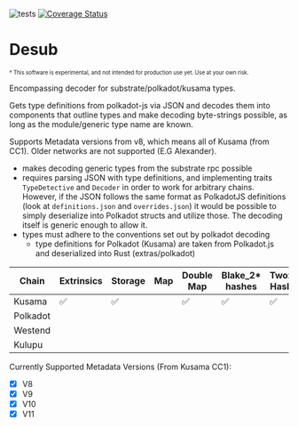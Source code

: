 ![tests](https://github.com/insipx/desub/workflows/Rust/badge.svg)
[![Coverage Status](https://coveralls.io/repos/github/paritytech/desub/badge.svg?branch=master&service=github)](https://coveralls.io/github/paritytech/desub?branch=master&service=github)
# Desub

<sub><sup>† This software is experimental, and not intended for production use yet. Use at your own risk.

Encompassing decoder for substrate/polkadot/kusama types.

Gets type definitions from polkadot-js via JSON and decodes them into components
that outline types and make decoding byte-strings possible, as long as the
module/generic type name are known. 

Supports Metadata versions from v8, which means all of Kusama (from CC1). Older networks are not supported (E.G Alexander).
   - makes decoding generic types from the substrate rpc possible
   - requires parsing JSON with type definitions, and implementing traits
      `TypeDetective` and `Decoder` in order to work for arbitrary chains.
      However, if the JSON follows the same format as PolkadotJS definitions
      (look at `definitions.json` and `overrides.json`) it would be possible to
      simply deserialize into Polkadot structs and utilize those. The decoding
      itself is generic enough to allow it.
   - types must adhere to the conventions set out by polkadot decoding
      - type definitions for Polkadot (Kusama) are taken from Polkadot.js and deserialized into Rust (extras/polkadot)


|  Chain       | Extrinsics | Storage | Map | Double Map | Blake\_2* hashes | Twox_* Hashes | Identity Hash |
| ------------ | ---------- | ---     | --- | ---------- | ---------------- | ------------- | ------------- |
|  Kusama      |  ✅	    | ✅      |     |     ✅     |        ✅        |        ✅     |               |
|  Polkadot    |   	    |         |     |            |                  |               |               |
|  Westend     |   	    |         |     |            |                  |               |               |
|  Kulupu      |   	    |         |     |            |                  |               |               |



Currently Supported Metadata Versions (From Kusama CC1):
- [x] V8
- [x] V9
- [x] V10
- [x] V11
